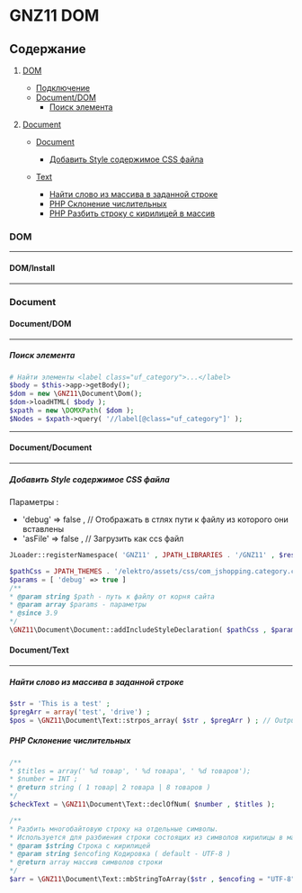 # GNZ11 DOM
## Содержание
 1. [DOM](#DOM)
    + [Подключение](#Document/DOM/Install)
    + [Document/DOM](#Document/DOM)
        + [Поиск элемента](#Document/DOM/Поиск_элемента)
 
 2. [Document](#Document) 
    + [Document](#Document/Document)
        + [Добавить Style содержимое CSS файла](https://github.com/gartes/GNZ11/blob/master/Document/DOCUMENT-README.md#-%D0%B4%D0%BE%D0%B1%D0%B0%D0%B2%D0%B8%D1%82%D1%8C-style-%D1%81%D0%BE%D0%B4%D0%B5%D1%80%D0%B6%D0%B8%D0%BC%D0%BE%D0%B5-css-%D1%84%D0%B0%D0%B9%D0%BB%D0%B0)
        
    + [Text](#Document/Text)
        + [Найти слово из массива в заданной строке](https://github.com/gartes/GNZ11/blob/master/Document/DOCUMENT-README.md#-%D0%BD%D0%B0%D0%B9%D1%82%D0%B8-%D1%81%D0%BB%D0%BE%D0%B2%D0%BE-%D0%B8%D0%B7-%D0%BC%D0%B0%D1%81%D1%81%D0%B8%D0%B2%D0%B0-%D0%B2-%D0%B7%D0%B0%D0%B4%D0%B0%D0%BD%D0%BD%D0%BE%D0%B9-%D1%81%D1%82%D1%80%D0%BE%D0%BA%D0%B5)
        + [PHP Склонение числительных](https://github.com/gartes/GNZ11/blob/master/Document/DOCUMENT-README.md#-php-%D1%81%D0%BA%D0%BB%D0%BE%D0%BD%D0%B5%D0%BD%D0%B8%D0%B5-%D1%87%D0%B8%D1%81%D0%BB%D0%B8%D1%82%D0%B5%D0%BB%D1%8C%D0%BD%D1%8B%D1%85)
        + [PHP Разбить строку с кирилицей в массив]()
 
 
    
### <a name="DOM"></a> DOM
***   
#### <a name="DOM/Install"></a> DOM/Install 
***
### <a name="Document"></a> Document
#### <a name="Document/DOM"></a> Document/DOM 
***

##### <a name="Document/DOM/Поиск_элемента"></a> Поиск элемента
```php
# Найти элементы <label class="uf_category">...</label>
$body = $this->app->getBody();
$dom = new \GNZ11\Document\Dom();
$dom->loadHTML( $body );
$xpath = new \DOMXPath( $dom );
$Nodes = $xpath->query( '//label[@class="uf_category"]' );
``` 
***
#### <a name="Document/Document"></a> Document/Document 
***
##### <a name="Document\Document::addIncludeStyleDeclaration"></a> Добавить Style содержимое CSS файла
Параметры : 
 + 'debug' => false ,  // Отображать в стлях пути к файлу из которого они вставлены
 + 'asFile' => false , // Загрузить как сcs файл  <link rel="stylesheet" /> 
```php
JLoader::registerNamespace( 'GNZ11' , JPATH_LIBRARIES . '/GNZ11' , $reset = false , $prepend = false , $type = 'psr4' );

$pathCss = JPATH_THEMES . '/elektro/assets/css/com_jshopping.category.critical.css' ;
$params = [ 'debug' => true ]
/**
* @param string $path - путь к файлу от корня сайта
* @param array $params - параметры
* @since 3.9
*/
\GNZ11\Document\Document::addIncludeStyleDeclaration( $pathCss , $params ) ;

```

#### <a name="Document/Text"></a> Document/Text 
***
##### <a name="Document\Text::strpos_array"></a> Найти слово из массива в заданной строке
```php
$str = 'This is a test' ;
$pregArr = array('test', 'drive') ;  
$pos = \GNZ11\Document\Text::strpos_array( $str , $pregArr ) ; // Output is 10
```
##### <a name="Document\Text::declOfNum"></a> PHP Склонение числительных
```php
/**
* $titles = array(' %d товар', ' %d товара', ' %d товаров');
* $number = INT ;
* @return string ( 1 товар| 2 товара | 8 товаров )
*/
$checkText = \GNZ11\Document\Text::declOfNum( $number , $titles );
```
```php
/**
* Разбить многобайтовую строку на отдельные символы.
* Используется для разбиения строки состоящих из символов кирилицы в массив
* @param $string Строка с кирилицей
* @param string $encofing Кодировка ( default - UTF-8 )
* @return array массив символов строки
*/
$arr = \GNZ11\Document\Text::mbStringToArray($str , $encofing = "UTF-8" ) ; 
```
